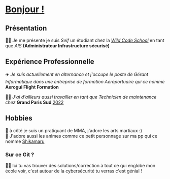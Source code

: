 # <ins> Bonjour<ins/> ! 


## Présentation

👨‍🎓 Je me présente je suis *Seif* un étudiant chez la [*Wild Code School*](https://www.wildcodeschool.com/fr-fr/formation-administrateur-systemes-reseaux-alternance) en tant que *AIS* **(Administrateur Infrastructure sécurisé)**

## Expérience Professionnelle

✈️ *Je suis actuellement en alternance et j'occupe le poste de Gérant Informatique dans une entreprise de formation Aeroportuaire qui ce nomme* **Aerogui Flight Formation**

👨‍🏭 *J'ai d'ailleurs aussi travailler en tant que Technicien de maintenance chez* **Grand Paris Sud** <ins>2022<ins/>

## Hobbies 

🥊 à côté je suis un pratiquant de MMA, j'adore les arts martiaux :) 
<br>🎌 J'adore aussi les animes comme ce petit personnage sur ma pp qui ce nomme [Shikamaru](https://avatars.githubusercontent.com/u/129937393?v=4)

### Sur ce Git ?

👨‍💻 Ici tu vas trouver des solutions/correction à tout ce qui englobe mon école voir, c'est autour de la cybersécurité tu verras c'est génial ! 
